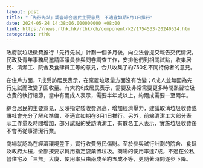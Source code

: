 ```yaml
---
layout: post
title: "「先行先試」調查綜合居民主要意見　不適宜如期8月1日推行"
date: 2024-05-24 14:38:06.000000000 +08:00
link: https://news.rthk.hk/rthk/ch/component/k2/1754533-20240524.htm
categories: rthk
---
```


政府就垃圾徵費推行「先行先試」計劃一個多月後，向立法會提交報告交代情況。民政及青年事務局邀請區議員參與問卷調查工作，安排他們到相關試點，收集居民、清潔工、院舍及食肆員工等的意見，合共收集了約750名不同持份者的意見。

在住戶方面，7成受訪居民表示，在棄置垃圾量方面沒有改變；6成人並無因為先行先試而改變了回收量。有大約6成居民表示，需要及非常需要更多時間熟習垃圾收費的執行細節，當中有兩成人表示，需要半年或以上，約兩成需要一至兩年。

綜合居民的主要意見，反映指定袋收費過高，增加經濟壓力，建議取消垃圾收費或讓社會充分了解和準備，不適宜如期在8月1日推行。另外，前線清潔工大部分表示工作量及時間增加，部分試點的受訪清潔工，有數名工人表示，實施垃圾收費後不會再從事清潔行業。

商場就認為在經濟環境差下，實行收費勞民傷財。至於參與試行計劃的院舍、食肆及政府大樓，全部按要求轉用指定袋棄置垃圾。商場的使用率達7成，不過在公私營住宅及「三無」大廈，使用率只由兩成至約五成不等，更隨著時間逐步下降。
